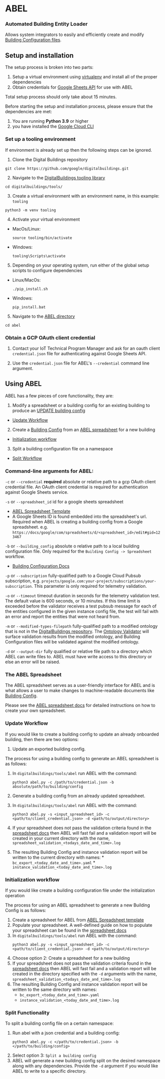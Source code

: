 # ABEL
### Automated Building Entity Loader

Allows system integrators to easily and efficiently create and
modify [Building Configuration files](../../ontology/docs/building_config.md).

## Setup and installation

The setup process is broken into two parts:

1. Setup a virtual environment using [virtualenv](https://virtualenv.pypa.io/en/latest/) and install all of the
proper dependencies
2. Obtain credentials for [Google Sheets API](https://developers.google.com/sheets/api/reference/rest) for use with
ABEL

Total setup process should only take about 15 minutes.

Before starting the setup and installation process, please ensure that the
dependencies are met:
1. You are running **Python 3.9** or higher
2. you have installed the [Google Cloud CLI](https://cloud.google.com/sdk/docs/install)

### Set up a tooling environment

If environment is already set up then the following steps can be ignored.

1. Clone the Digital Buildings repository

  ```
  git clone https://github.com/google/digitalbuildings.git
  ```

2. Navigate to the [DigitalBuildings tooling library](../../tools/)

  ```
  cd digitalbuildings/tools/
  ```

3. Create a virtual environment with an environment name, in this example: `tooling`

  ```
  python3 -m venv tooling
  ```

4. Activate your virtual environment

* MacOs/Linux:

  ```
  source tooling/bin/activate
  ```

* Windows:

  ```
  tooling\Scripts\activate
  ```

5. Depending on your operating system, run either of the global setup scripts to configure dependencies

* Linux/MacOs:
  ```
  ./pip_install.sh
  ```

* Windows:

  ```
  pip_install.bat
  ```

5. Navigate to the [ABEL directory](./)

```
cd abel
```

### Obtain a GCP OAuth client credential

1. Contact your IoT Technical Program Manager and ask for an oauth client `credential.json` file for authenticating against Google Sheets API.

2. Use the `credential.json` file for ABEL's `--credential` command line argument.

## Using ABEL
ABEL has a few pieces of core functionality, they are:
1. Modify a spreadsheet or a building config for an existing building to produce an [UPDATE building config](../../ontology/docs/building_config.md#update)
  * [Update Workflow](#update-workflow)
2. Create a [Building Config](../../ontology/docs/building_config.md) from an [ABEL spreadsheet](../../tools/abel/validators/README.md) for a new building 
  * [Initialization workflow](#initialization-workflow)
3. Split a building configuration file on a namespace
  * [Split Workflow](#split-functionality)

### Command-line arguments for ABEL:
`-c` or `--credential` **required** absolute or relative path to a gcp OAuth client
credential file. An OAuth client credential is required for authentication
against Google Sheets service.

`-s` or `--spreadsheet_id` id for a google sheets spreadsheet
  * [ABEL Spreadsheet Template](https://docs.google.com/spreadsheets/d/1b6IRimNS1dAtPjkNN-fk4TirnLzOiDyyUmOKP_MhMM0/copy#gid=980240783)
  * A Google Sheets ID is found embedded into the spreadsheet's url. Required when ABEL is creating a building config from a Google spreadsheet.
  e.g. `https://docs/google/com/spreadsheets/d/<spreadsheet_id>/edit#gid=123467`

`-b` or `--building_config` absolute o relative path to a local building configuration
file. Only required for the `Building Config -> Spreadsheet` workflow.
  * [Building Configuration Docs](../../ontology/docs/building_config.md)

`-p` or `--subscription` fully-qualified path to a Google Cloud Pubsub subscription, e.g. `projects/google.com:your-project/subscriptions/your-subscription`. This parameter is only required for telemetry validation.

`-o` or `--timeout` timeout duration in seconds for the telemetry validation test. The default value is 600 seconds, or 10 minutes. If this time limit is exceeded before the validator receives a test pubsub message for each of the entities configured in the given instance config file, the test will fail with an error and report the entities that were not heard from.

`-m` or `--modified-types-filepath` fully-qualified path to a modified ontology
that is not in the [DigitalBuildings repository](../..). The [Ontology
Validator](../validators/ontology_validator) will surface validation results
from the modified ontology, and Building Configuration files will be validated
against the modified ontology.

`-d` or `--output-dir` fully qualified or relative file path to a directory which ABEL can write files to. ABEL must have write access to this directory or else an error will be raised.

### The ABEL Spreadsheet
The ABEL spreadsheet serves as a user-friendly interface for ABEL and is what
allows a user to make changes to machine-readable documents like [Building
Config](../../ontology/docs/building_config.md).

Please see the [ABEL spreadsheet docs](../../tools/abel/validators/README.md) for detailed instructions on how to create your own spreadsheet.

### Update Workflow

If you would like to create a building config to update an already onboarded building, then there are two options:
1. Update an exported building config.

  The process for using a building config to generate an ABEL spreadsheet is as
  follows:

  1. In `digitalbuildings/tools/abel` run ABEL with the command:
      ```
      python3 abel.py -c /path/to/credential.json -b absolute/path/to/building/config
      ```

2. Generate a building config from an already updated spreadsheet.

  1. In `digitalbuildings/tools/abel` run ABEL with the command:
      ```
      python3 abel.py -s <input_spreadsheet_id> -c <path/to/client_credential.json> -d <path/to/output/directory>
      ```
  2. If your spreadsheet does not pass the validation criteria found in the
    [spreadsheet docs](../../tools/abel/validators/README.md) then ABEL will fast
    fail and a validation
    report will be created in your current directory with the name,
    `spreadsheet_validation_<todays_date_and_time>.log`
  3. The resulting Building Config and instance validation report will be written
    to the current directory with names:
    * `bc_export_<today_date_and_time>.yaml`
    * `instance_validation_<today_date_and_time>.log`

### Initialization workflow
If you would like create a building configuration file under the initialization operation

The process for using an ABEL spreadsheet to generate a new Building Config is as
follows:

1. Create a spreadsheet for ABEL from [ABEL Spreadsheet template](https://docs.google.com/spreadsheets/d/1nlFVwVvmumBSIAAAv7xq1-xuqGy0k1ONyrG2rMqrgdE/copy#gid=980240783)
2. Populate your spreadsheet. A well-defined guide on how to populate your
   spreadsheet can be found in the [spreadsheet docs](../../tools/abel/validators/README.md)
3. In `digitalbuildings/tools/abel` run ABEL with the command:
    ```
    python3 abel.py -s <input_spreadsheet_id> -c <path/to/client_credential.json> -d <path/to/output/directory>
    ```
4. Choose option 2: Create a spreadsheet for a new building
5. If your spreadsheet does not pass the validation criteria found in the
   [spreadsheet docs](../../tools/abel/validators/README.md) then ABEL will fast
   fail and a validation report will be created in the directory specified with the `-d` arguments with the name,
   `spreadsheet_validation_<todays_date_and_time>.log`
6. The resulting Building Config and instance validation report will be written
   to the same directory with names:
   * `bc_export_<today_date_and_time>.yaml`
   * `instance_validation_<today_date_and_time>.log`

### Split Functionality
To split a building config file on a certain namespace:

1. Run abel with a json credential and a building config:
    ```
    python3 abel.py -c </path/to/credential.json> -b </path/to/building/config>
    ```
2. Select option 3: `Split a building config`
3. ABEL will generate a new building config split on the desired namespace
   along with any dependencies. Provide the `-d` argument if you would like ABEL to write to a specific directory.
